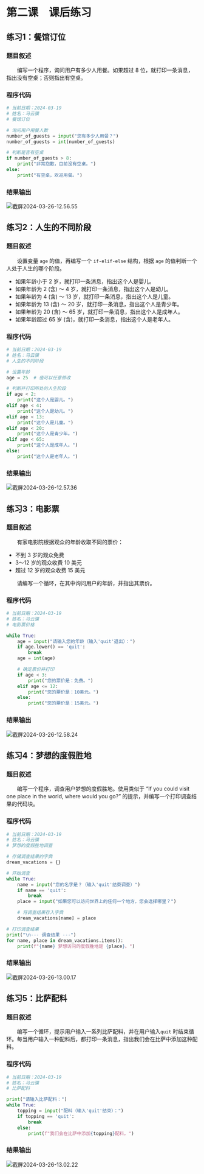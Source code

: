 # 第二课&emsp;课后练习

## 练习1：餐馆订位

### 题目叙述

&emsp;&emsp;编写一个程序，询问用户有多少人用餐。如果超过 8 位，就打印一条消息，指出没有空桌；否则指出有空桌。

### 程序代码

```python
# 当前日期：2024-03-19
# 姓名：马云骥
# 餐馆订位

# 询问用户用餐人数
number_of_guests = input("您有多少人用餐？")
number_of_guests = int(number_of_guests)

# 判断是否有空桌
if number_of_guests > 8:
    print("非常抱歉，目前没有空桌。")
else:
    print("有空桌，欢迎用餐。")

```

### 结果输出

![截屏2024-03-26-12.56.55](https://raw.githubusercontent.com/SlenderData/img/main/images/2024/03/26/13-03-19-8b6d070a87655e3f1b9ca2936334798a-截屏2024-03-26-12.56.55-055b04.png)

## 练习2：人生的不同阶段

### 题目叙述

&emsp;&emsp;设置变量 `age` 的值，再编写一个 `if-elif-else` 结构，根据 `age` 的值判断一个人处于人生的哪个阶段。

- 如果年龄小于 2 岁，就打印一条消息，指出这个人是婴儿。
- 如果年龄为 2 (含) ～ 4 岁，就打印一条消息，指出这个人是幼儿。
- 如果年龄为 4 (含) ～ 13 岁，就打印一条消息，指出这个人是儿童。
- 如果年龄为 13 (含) ～ 20 岁，就打印一条消息，指出这个人是青少年。
- 如果年龄为 20 (含) ～ 65 岁，就打印一条消息，指出这个人是成年人。
- 如果年龄超过 65 岁 (含)，就打印一条消息，指出这个人是老年人。

### 程序代码

```python
# 当前日期：2024-03-19
# 姓名：马云骥
# 人生的不同阶段

# 设置年龄
age = 25  # 值可以任意修改

# 判断并打印所处的人生阶段
if age < 2:
    print("这个人是婴儿。")
elif age < 4:
    print("这个人是幼儿。")
elif age < 13:
    print("这个人是儿童。")
elif age < 20:
    print("这个人是青少年。")
elif age < 65:
    print("这个人是成年人。")
else:
    print("这个人是老年人。")

```

### 结果输出

![截屏2024-03-26-12.57.36](https://raw.githubusercontent.com/SlenderData/img/main/images/2024/03/26/13-03-43-1f6df6e06029483c304aa0a1d16dbbae-截屏2024-03-26-12.57.36-824a5b.png)

## 练习3：电影票

### 题目叙述

&emsp;&emsp;有家电影院根据观众的年龄收取不同的票价：

- 不到 3 岁的观众免费
- 3～12 岁的观众收费 10 美元
- 超过 12 岁的观众收费 15 美元

&emsp;&emsp;请编写一个循环，在其中询问用户的年龄，并指出其票价。

### 程序代码

```python
# 当前日期：2024-03-19
# 姓名：马云骥
# 电影票价格

while True:
    age = input("请输入您的年龄（输入'quit'退出）：")
    if age.lower() == 'quit':
        break
    age = int(age)

    # 确定票价并打印
    if age < 3:
        print("您的票价是：免费。")
    elif age <= 12:
        print("您的票价是：10美元。")
    else:
        print("您的票价是：15美元。")

```

### 结果输出

![截屏2024-03-26-12.58.24](https://raw.githubusercontent.com/SlenderData/img/main/images/2024/03/26/13-04-00-b9f718598295c6cd4aded06f77d2f290-截屏2024-03-26-12.58.24-b6d5a4.png)

## 练习4：梦想的度假胜地

### 题目叙述

&emsp;&emsp;编写一个程序，调查用户梦想的度假胜地。使用类似于 “If you could visit one place in the world, where would you go?” 的提示，并编写一个打印调查结果的代码块。

### 程序代码

```python
# 当前日期：2024-03-19
# 姓名：马云骥
# 梦想的度假胜地调查

# 存储调查结果的字典
dream_vacations = {}

# 开始调查
while True:
    name = input("您的名字是？（输入'quit'结束调查）")
    if name == 'quit':
        break
    place = input("如果您可以访问世界上的任何一个地方，您会选择哪里？")

    # 将调查结果存入字典
    dream_vacations[name] = place

# 打印调查结果
print("\n--- 调查结果 ---")
for name, place in dream_vacations.items():
    print(f"{name} 梦想访问的度假胜地是 {place}。")

```

### 结果输出

![截屏2024-03-26-13.00.17](https://raw.githubusercontent.com/SlenderData/img/main/images/2024/03/26/13-04-18-42cac4db586738b11644c228e27d1da5-截屏2024-03-26-13.00.17-f42896.png)

## 练习5：比萨配料

### 题目叙述

&emsp;&emsp;编写一个循环，提示用户输入一系列比萨配料，并在用户输入`quit` 时结束循环。每当用户输入一种配料后，都打印一条消息，指出我们会在比萨中添加这种配料。

### 程序代码

```python
# 当前日期：2024-03-19
# 姓名：马云骥
# 比萨配料

print("请输入比萨配料：")
while True:
    topping = input("配料（输入'quit'结束）：")
    if topping == 'quit':
        break
    else:
        print(f"我们会在比萨中添加{topping}配料。")

```

### 结果输出

![截屏2024-03-26-13.02.22](https://raw.githubusercontent.com/SlenderData/img/main/images/2024/03/26/13-04-34-7c3a3cc24c4be87aa7b43301619f1b8d-截屏2024-03-26-13.02.22-48cf78.png)
